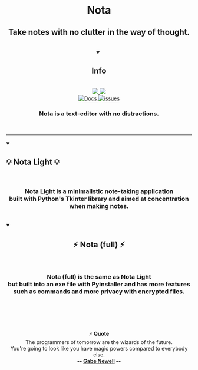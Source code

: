 
<h1 align="center">
    Nota
</h1>
<h2 align="center">
  Take notes with no clutter in the way of thought.
</h2>

<br>
<div align="center">
<details open>
<summary><h2>Info</h2></summary>
    <br>
<div align="center"> 
  <a href="https://github.com/james-beans/Nota/releases">
    <img src="https://custom-icon-badges.demolab.com/badge/-Download-teal?style=for-the-badge&logo=download&logoColor=white" />
  </a>
  <a href="https://github.com/james-beans/Nota/blob/main/UPGRADE.md" target="_blank">
     <img src="https://custom-icon-badges.demolab.com/badge/-Upgrade-palegreen?style=for-the-badge&logoColor=black&logo=Download" target="_blank" />
  </a>
    <br>
    <a href="https://github.com/james-beans/Nota/wiki">
        <img alt="Docs" title="Documentation" src="https://custom-icon-badges.demolab.com/badge/-Docs-1F222E?style=for-the-badge&logoColor=white&logo=repo"/>
    </a>
    <a href="https://github.com/james-beans/Nota/issues">
        <img alt="issues" title="Report issues" src="https://custom-icon-badges.demolab.com/badge/-Issues-1F222E?style=for-the-badge&logoColor=white&logo=issue"/>
    </a>
</div>

<div align="center">
<h3 align="center">Nota is a text-editor with no distractions.</h3>

<br/>
 </div>
 </div>
<hr>

<details open>
<summary><h2>💡 Nota Light 💡</h2></summary>
<br/>
<div align="center">
    <h3>Nota Light is a minimalistic note-taking application<br> built with Python's Tkinter library and aimed at concentration when making notes.</h3>
</div>
</details>

<br/>

<details open> 
<summary><h2 align="center">⚡ Nota (full) ⚡</h2></summary>
<br>
<div align=center>
    <h3>Nota (full) is the same as Nota Light<br> but built into an exe file with Pyinstaller and has more features<br> such as commands and more privacy with encrypted files.</h3>
</div>
</details>

<br/><br/>


<br/>

<div align="center">
    
⚡ **Quote**<br> The programmers of tomorrow are the wizards of the future.<br> You're going to look like you have magic powers compared to everybody else. <br> **-- [Gabe Newell](https://www.azquotes.com/quote/815686) --**

</div>

<br/>
